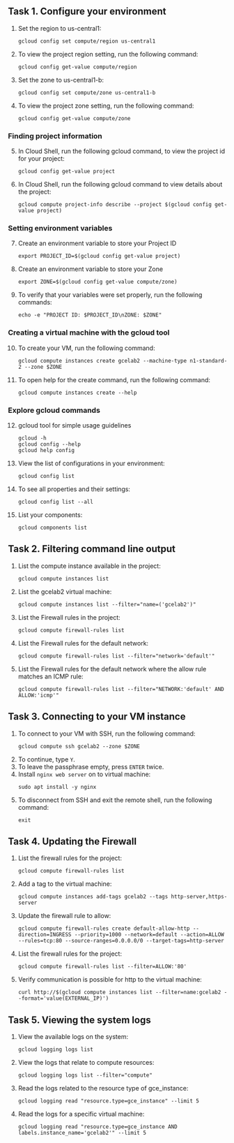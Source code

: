 ## Task 1. Configure your environment
1. Set the region to us-central1:
	```
	gcloud config set compute/region us-central1
	```
2. To view the project region setting, run the following command:
	```
	gcloud config get-value compute/region
	```
3. Set the zone to us-central1-b:
	```
	gcloud config set compute/zone us-central1-b
	```
4. To view the project zone setting, run the following command:
	```
	gcloud config get-value compute/zone
	```
### Finding project information
5. In Cloud Shell, run the following gcloud command, to view the project id for your project:
	```
	gcloud config get-value project
	```
6. In Cloud Shell, run the following gcloud command to view details about the project:
	```
	gcloud compute project-info describe --project $(gcloud config get-value project)
	```
### Setting environment variables
7. Create an environment variable to store your Project ID
	```
	export PROJECT_ID=$(gcloud config get-value project)
	```
8. Create an environment variable to store your Zone
	```
	export ZONE=$(gcloud config get-value compute/zone)
	```
9. To verify that your variables were set properly, run the following commands:
	```
	echo -e "PROJECT ID: $PROJECT_ID\nZONE: $ZONE"
	```
### Creating a virtual machine with the gcloud tool
10. To create your VM, run the following command:
	```
	gcloud compute instances create gcelab2 --machine-type n1-standard-2 --zone $ZONE
	```
11. To open help for the create command, run the following command:
	```
	gcloud compute instances create --help
	```

### Explore gcloud commands
12. gcloud tool for simple usage guidelines
	```
	gcloud -h
	gcloud config --help
	gcloud help config
	```
13. View the list of configurations in your environment:
	```
	gcloud config list
	```
14. To see all properties and their settings:
	```
	gcloud config list --all
	```
15. List your components:
	```
	gcloud components list
	```
## Task 2. Filtering command line output
1. List the compute instance available in the project:
	```
	gcloud compute instances list
	```
2. List the gcelab2 virtual machine:
	```
	gcloud compute instances list --filter="name=('gcelab2')"
	```
3. List the Firewall rules in the project:
	```
	gcloud compute firewall-rules list
	```
4. List the Firewall rules for the default network:
	```
	gcloud compute firewall-rules list --filter="network='default'"
	```
5. List the Firewall rules for the default network where the allow rule matches an ICMP rule:
	```
	gcloud compute firewall-rules list --filter="NETWORK:'default' AND ALLOW:'icmp'"
	```
## Task 3. Connecting to your VM instance
1. To connect to your VM with SSH, run the following command:
	```
	gcloud compute ssh gcelab2 --zone $ZONE
	```
2. To continue, type ```Y```.
3. To leave the passphrase empty, press ```ENTER``` twice.
4. Install ```nginx web server``` on to virtual machine:
	```
	sudo apt install -y nginx
	```
5. To disconnect from SSH and exit the remote shell, run the following command:
	```
	exit
	```
## Task 4. Updating the Firewall
1. List the firewall rules for the project:
	```
	gcloud compute firewall-rules list
	```
2. Add a tag to the virtual machine:
	```
	gcloud compute instances add-tags gcelab2 --tags http-server,https-server
	```
3. Update the firewall rule to allow:
	```
	gcloud compute firewall-rules create default-allow-http --direction=INGRESS --priority=1000 --network=default --action=ALLOW --rules=tcp:80 --source-ranges=0.0.0.0/0 --target-tags=http-server
	```
4. List the firewall rules for the project:
	```
	gcloud compute firewall-rules list --filter=ALLOW:'80'
	```
5. Verify communication is possible for http to the virtual machine:
	```
	curl http://$(gcloud compute instances list --filter=name:gcelab2 --format='value(EXTERNAL_IP)')
	```
## Task 5. Viewing the system logs
1. View the available logs on the system:
	```
	gcloud logging logs list 
	```
2. View the logs that relate to compute resources:
	```
	gcloud logging logs list --filter="compute" 
	```
3. Read the logs related to the resource type of gce_instance:
	```
	gcloud logging read "resource.type=gce_instance" --limit 5
	```
4. Read the logs for a specific virtual machine:
	```
	gcloud logging read "resource.type=gce_instance AND labels.instance_name='gcelab2'" --limit 5
	```
